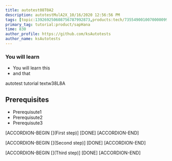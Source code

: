 ```yaml
---
title: autotest08T0A2
description: autotestMulA2X_10/16/2020 12:56:56 PM
tags: [topic:139269250608756787992873,products:tech/73554900100700000996,tutorial:experience/advanced]
primary_tag: tutorial:product/sapHana
time: 830
author_profile: https://github.com/ksAutotests
author_name: ksAutotests
---
```

### You will learn
- You will learn this
- and that

autotest tutorial textw38L8A

## Prerequisites
- Prerequisute1
- Prerequisute2
- Prerequisute3

[ACCORDION-BEGIN [](First step)]
[DONE]
[ACCORDION-END]

[ACCORDION-BEGIN [](Second step)]
[DONE]
[ACCORDION-END]

[ACCORDION-BEGIN [](Third step)]
[DONE]
[ACCORDION-END]

